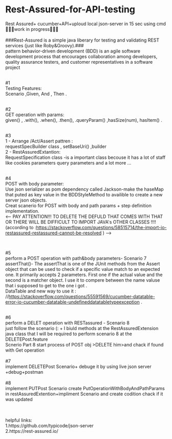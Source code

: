 # Rest-Assured-for-API-testing
Rest Assured+ cucumber+API+uploud local json-server in 15 sec using cmd</br>
🚧🚧🚧work in progress🚧🚧🚧</br></br>
###Rest-Assured is a simple java liberary for testing and validating REST services (just like Roby&Groovy).###</br>
pattern behavior-driven development (BDD) is an agile software development process that encourages collaboration among developers, quality assurance testers, and customer representatives in a software project
</br>
</br>

#1 </br>
Testing Features:</br>
Scenario ,Given, And , Then . 
</br>
</br>

#2 </br>
GET operation with params:</br>
given() , .with(), .when(), .then(), .queryParam() ,hasSize(num), hasItem() .
</br></br>

#3</br>
   1 - Arrange /Act/Assert pattren :</br>
requestSpecBuilder class , setBaseUri() ,builder</br>
   2 - RestAssuredExtantion:</br>
   RequestSpecification class -is a important class becouse it has a lot of staff like cookies parameters query parameters and a lot more ... 
   </br></br>
   
   #4 </br>
POST with body parameter:</br>
Use json serializer as pom dependency called Jackson-make the haseMap that puted as key value in the BDDStyleMethod to availible to create a new server json objects.</br>
Creat scanerio for POST with body and path params + step definition implementation. </br>
<-- PAY ATTENTION!!! TO DELETE THE DEFULD <SCOP> THAT COMES WITH THAT OR THERE WILL BE
  DIFFICULT TO IMPORT JAVA's OTHER CLASSES !!!! (according to :https://stackoverflow.com/questions/58515714/the-import-io-restassured-restassured-cannot-be-resolved )  -->
      
</br>

#5</br>
perform a POST operation with path&body parameters- Scenario 7</br>
assertThat()- The assertThat is one of the JUnit methods from the Assert object that can be used to
        check if a specific value match to an expected one. It primarily accepts 2 parameters.
        First one if the actual value and the second is a matcher object. I use it to compere between the name valuse that i supposed to get to the one i got . </br>
DataTable and new way to use it :  //https://stackoverflow.com/questions/55591569/cucumber-datatable-error-io-cucumber-datatable-undefineddatatabletypeexception .
</br>
</br>

#6</br>
perform a DELET operation with RESTassured - Scenario 8</br>
just follow the scenario (: + I biuld methods at the RestAssuredExtension java class that I will be required to perform scenario 8 at the DELETEPost.feature
</br>
Scnerio Part 8 start process of POST obj >DELETE him>and chack if found with Get operation
</br>
</br>
#7</br>
implement DELETEPost Scenario+ debuge it by using live json server +debug+postman
</br>
</br>
#8</br>
implement PUTPost Scenario create PutOperationWithBodyAndPathParams in restAssuredExtention+impliment Scenario and create codition chack if it was updated 
   


</br>
</br>
helpful links: </br>
1.https://github.com/typicode/json-server</br>
2.https://rest-assured.io/


